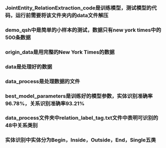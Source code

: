 ### JointEntity_RelationExtraction_code是训练模型，测试模型的代码，运行前需要将该文件夹内的data文件解压   
### demo_qsh中是简单的小样本的测试，数据只有new york times中的500条数据  
### origin_data是用完整的New York Times的数据  
### data是处理好的数据  
### data_process是处理数据的文件    
### best_model_parameters是训练好的模型参数，实体识别准确率96.78%，关系识别准确率93.21%  
### data_process文件夹中relation_label_tag.txt文件中表明可识别的48中关系类别  
### 实体识别中实体分为Begin，Inside，Outside，End，Single五类  
